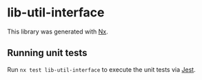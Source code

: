 # lib-util-interface

This library was generated with [Nx](https://nx.dev).

## Running unit tests

Run `nx test lib-util-interface` to execute the unit tests via [Jest](https://jestjs.io).
